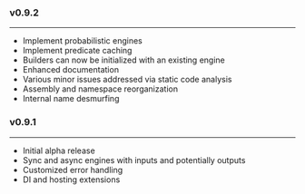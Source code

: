 ### v0.9.2
---

- Implement probabilistic engines
- Implement predicate caching
- Builders can now be initialized with an existing engine
- Enhanced documentation
- Various minor issues addressed via static code analysis
- Assembly and namespace reorganization
- Internal name desmurfing


### v0.9.1
---
- Initial alpha release
- Sync and async engines with inputs and potentially outputs
- Customized error handling
- DI and hosting extensions